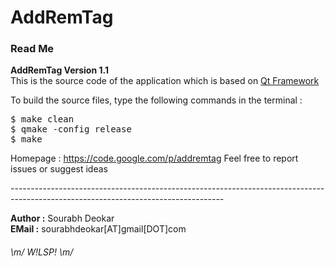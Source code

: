 AddRemTag
=========

<h3>Read Me</h3>
<b>AddRemTag Version 1.1</b><br>
This is the source code of the application which is based on <a href=http://qt-project.org/ >Qt Framework</a><br>

To build the source files, type the following commands in the terminal :
<pre>
$ make clean
$ qmake -config release
$ make
</pre>

Homepage : <a href=https://code.google.com/p/addremtag >https://code.google.com/p/addremtag</a>
Feel free to report issues or suggest ideas<br>


-----------------------------------------------------------------------------------------------------------------------------------<br>


<b>Author :</b> Sourabh Deokar	
<b>EMail :</b> sourabhdeokar[AT]gmail[DOT]com

<h6>	
 	\m/ W!LSP! \m/ 
</h6>

